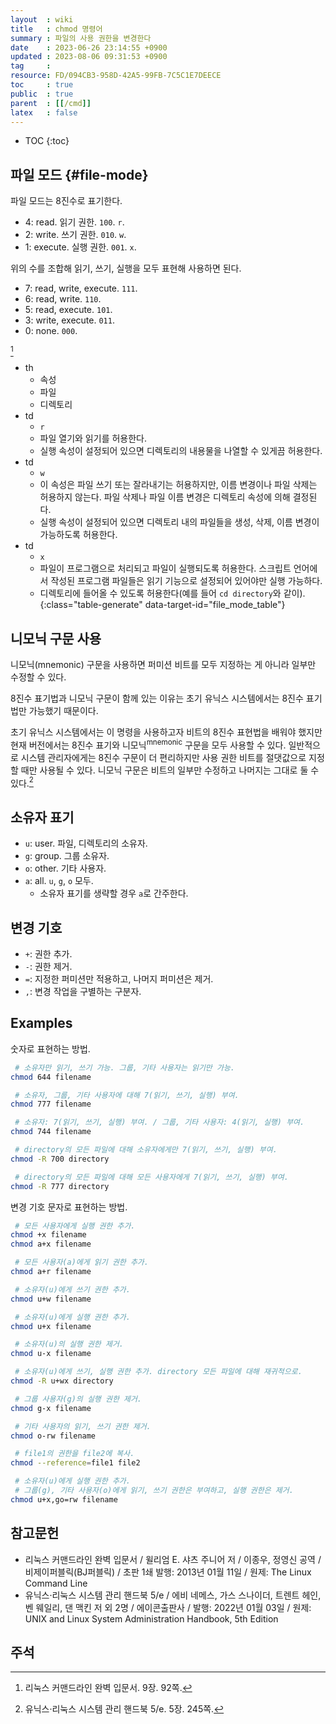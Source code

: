 ```yaml
---
layout  : wiki
title   : chmod 명령어
summary : 파일의 사용 권한을 변경한다
date    : 2023-06-26 23:14:55 +0900
updated : 2023-08-06 09:31:53 +0900
tag     : 
resource: FD/094CB3-958D-42A5-99FB-7C5C1E7DEECE
toc     : true
public  : true
parent  : [[/cmd]]
latex   : false
---
```

* TOC
{:toc}

## 파일 모드 {#file-mode}

파일 모드는 8진수로 표기한다.

- 4: read. 읽기 권한. `100`. `r`.
- 2: write. 쓰기 권한. `010`. `w`.
- 1: execute. 실행 권한. `001`. `x`.

위의 수를 조합해 읽기, 쓰기, 실행을 모두 표현해 사용하면 된다.

- 7: read, write, execute. `111`.
- 6: read, write. `110`.
- 5: read, execute. `101`.
- 3: write, execute. `011`.
- 0: none. `000`.

> <div id="file_mode_table"></div>
[^command-line-book-92]

- th
    - 속성
    - 파일
    - 디렉토리
- td
    - `r`
    - 파일 열기와 읽기를 허용한다.
    - 실행 속성이 설정되어 있으면 디렉토리의 내용물을 나열할 수 있게끔 허용한다.
- td
    - `w`
    - 이 속성은 파일 쓰기 또는 잘라내기는 허용하지만, 이름 변경이나 파일 삭제는 허용하지 않는다. 파일 삭제나 파일 이름 변경은 디렉토리 속성에 의해 결정된다.
    - 실행 속성이 설정되어 있으면 디렉토리 내의 파일들을 생성, 삭제, 이름 변경이 가능하도록 허용한다.
- td
    - `x`
    - 파일이 프로그램으로 처리되고 파일이 실행되도록 허용한다. 스크립트 언어에서 작성된 프로그램 파일들은 읽기 기능으로 설정되어 있어야만 실행 가능하다.
    - 디렉토리에 들어올 수 있도록 허용한다(예를 들어 `cd directory`와 같이).
{:class="table-generate" data-target-id="file_mode_table"}

## 니모닉 구문 사용

니모닉(mnemonic) 구문을 사용하면 퍼미션 비트를 모두 지정하는 게 아니라 일부만 수정할 수 있다.

8진수 표기법과 니모닉 구문이 함께 있는 이유는 초기 유닉스 시스템에서는 8진수 표기법만 가능했기 때문이다.

>
초기 유닉스 시스템에서는 이 명령을 사용하고자 비트의 8진수 표현법을 배워야 했지만 현재 버전에서는 8진수 표기와 니모닉<sup>mnemonic</sup> 구문을 모두 사용할 수 있다.
일반적으로 시스템 관리자에게는 8진수 구문이 더 편리하지만 사용 권한 비트를 절댓값으로 지정할 때만 사용될 수 있다.
니모닉 구문은 비트의 일부만 수정하고 나머지는 그대로 둘 수 있다.[^handbook-245]

## 소유자 표기

- `u`: user. 파일, 디렉토리의 소유자.
- `g`: group. 그룹 소유자.
- `o`: other. 기타 사용자.
- `a`: all. `u`, `g`, `o` 모두.
    - 소유자 표기를 생략할 경우 `a`로 간주한다.

## 변경 기호

- `+`: 권한 추가.
- `-`: 권한 제거.
- `=`: 지정한 퍼미션만 적용하고, 나머지 퍼미션은 제거.
- `,`: 변경 작업을 구별하는 구분자.

## Examples

숫자로 표현하는 방법.

```bash
 # 소유자만 읽기, 쓰기 가능. 그룹, 기타 사용자는 읽기만 가능.
chmod 644 filename

 # 소유자, 그룹, 기타 사용자에 대해 7(읽기, 쓰기, 실행) 부여.
chmod 777 filename

 # 소유자: 7(읽기, 쓰기, 실행) 부여. / 그룹, 기타 사용자: 4(읽기, 실행) 부여.
chmod 744 filename

 # directory의 모든 파일에 대해 소유자에게만 7(읽기, 쓰기, 실행) 부여.
chmod -R 700 directory

 # directory의 모든 파일에 대해 모든 사용자에게 7(읽기, 쓰기, 실행) 부여.
chmod -R 777 directory
```

변경 기호 문자로 표현하는 방법.

```bash
 # 모든 사용자에게 실행 권한 추가.
chmod +x filename
chmod a+x filename

 # 모든 사용자(a)에게 읽기 권한 추가.
chmod a+r filename
```

```bash
 # 소유자(u)에게 쓰기 권한 추가.
chmod u+w filename

 # 소유자(u)에게 실행 권한 추가.
chmod u+x filename

 # 소유자(u)의 실행 권한 제거.
chmod u-x filename

 # 소유자(u)에게 쓰기, 실행 권한 추가. directory 모든 파일에 대해 재귀적으로.
chmod -R u+wx directory
```

```bash
 # 그룹 사용자(g)의 실행 권한 제거.
chmod g-x filename
```

```bash
 # 기타 사용자의 읽기, 쓰기 권한 제거.
chmod o-rw filename
```

```bash
 # file1의 권한을 file2에 복사.
chmod --reference=file1 file2
```

```bash
 # 소유자(u)에게 실행 권한 추가.
 # 그룹(g), 기타 사용자(o)에게 읽기, 쓰기 권한은 부여하고, 실행 권한은 제거.
chmod u+x,go=rw filename
```

## 참고문헌

- 리눅스 커맨드라인 완벽 입문서 / 윌리엄 E. 샤츠 주니어 저 / 이종우, 정영신 공역 / 비제이퍼블릭(BJ퍼블릭) / 초판 1쇄 발행: 2013년 01월 11일 / 원제: The Linux Command Line
- 유닉스·리눅스 시스템 관리 핸드북 5/e / 에비 네메스, 가스 스나이더, 트렌트 헤인, 벤 웨일리, 댄 맥킨 저 외 2명 / 에이콘출판사 / 발행: 2022년 01월 03일 / 원제: UNIX and Linux System Administration Handbook, 5th Edition

## 주석

[^command-line-book-92]: 리눅스 커맨드라인 완벽 입문서. 9장. 92쪽.
[^handbook-245]: 유닉스·리눅스 시스템 관리 핸드북 5/e. 5장. 245쪽.
